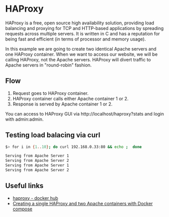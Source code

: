 # HAProxy

HAProxy is a free, open source high availability solution, providing load balancing and proxying for TCP and HTTP-based applications by spreading requests across multiple servers. It is written in C and has a reputation for being fast and efficient (in terms of processor and memory usage).

In this example we are going to create two identical Apache servers and one HAProxy container. When we want to access our website, we will be calling HAProxy, not the Apache servers. HAProxy will divert traffic to Apache servers in "round-robin" fashion.

## Flow

1. Request goes to HAProxy container.
2. HAProxy container calls either Apache container 1 or 2.
3. Response is served by Apache container 1 or 2.

You can access to HAProxy GUI via http://localhost/haproxy?stats and login with admin:admin.

## Testing load balacing via curl

```sh
$> for i in {1..10}; do curl 192.168.0.33:80 && echo ;  done

Serving from Apache Server 1
Serving from Apache Server 2
Serving from Apache Server 1
Serving from Apache Server 2
```

## Useful links

- [haproxy - docker hub](https://hub.docker.com/_/haproxy)
- [Creating a single HAProxy and two Apache containers with Docker compose](http://www.inanzzz.com/index.php/post/w14j/creating-a-single-haproxy-and-two-apache-containers-with-docker-compose)